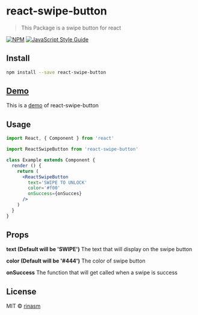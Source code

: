 # react-swipe-button

> This Package is a swipe button for react

[![NPM](https://img.shields.io/npm/v/react-swipe-button.svg)](https://www.npmjs.com/package/react-swipe-button) [![JavaScript Style Guide](https://img.shields.io/badge/code_style-standard-brightgreen.svg)](https://standardjs.com)

## Install

```bash
npm install --save react-swipe-button
```

## [Demo](http://react-swipe-button.rinas.in/)

This is a [demo](http://react-swipe-button.rinas.in/) of react-swipe-button

## Usage

```jsx
import React, { Component } from 'react'

import ReactSwipeButton from 'react-swipe-button'

class Example extends Component {
  render () {
    return (
      <ReactSwipeButton 
        text='SWIPE TO UNLOCK'
        color='#f00'
        onSuccess={onSucces}
      />
    )
  }
}
```
## Props

**text (Default will be 'SWIPE')**
The text that will display on the swipe button

**color (Default will be '#444')**
The color of swipe button

**onSuccess**
The function that will get called when a swipe is success


## License

MIT © [rinasm](https://github.com/rinasm)

